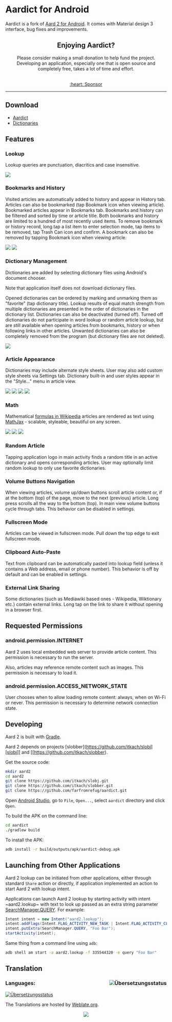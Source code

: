 # Aardict for Android
  Aardict is a fork of [Aard 2 for Android](https://github.com/itkach/aard2-android). It
  comes with Material design 3 interface, bug fixes and improvements.

   
<h2 align="center">Enjoying Aardict?</h2>
<p align="center">Please consider making a small donation to help fund the project. Developing an application, especially one that is open source and completely free, takes a lot of time and effort.
<br>
<br>
<div align="center">
<a href="https://github.com/sponsors/farfromrefug">:heart: Sponsor</a>
</div>
<hr>

## Download

   - [Aardict](https://github.com/farfromrefug/aardict/releases)
   - [Dictionaries](https://github.com/itkach/slob/wiki/Dictionaries)


## Features

### Lookup

Lookup queries are punctuation, diacritics and case
insensitive.

![](./images/lookup.png)


### Bookmarks and History

Visited articles are automatically added to history and appear in
History tab. Articles can also be bookmarked (tap Bookmark icon
when viewing article). Bookmarked articles
appear in Bookmarks tab. Bookmarks and history can be
filtered and sorted by time or article title. Both bookmarks and
history are limited to a hundred of most recently used items. To
remove bookmark or history record, long tap a list item to enter
selection mode, tap items to be removed, tap Trash Can icon and
confirm. A bookmark can also be removed by tapping Bookmark icon
when viewing article.

![](images/bookmarks.png)
![](images/history.png)


### Dictionary Management

Dictionaries are added by selecting dictionary files using
Android's document chooser.

Note that application itself does not download dictionary files.

Opened dictionaries can be ordered by
marking and unmarking them as "favorite" (tap dictionary
title). Lookup results of equal match strength from multiple
dictionaries are presented in the order of dictionaries in the
dictionary list. Dictionaries can also be deactivated (turned
off). Turned off dictionaries do not participate in word lookup or
random article lookup,
but are still available when opening articles from bookmarks,
history or when following links in other articles. Unwanted dictionaries
can also be completely removed from the program (but dictionary files
are not deleted).

![](images/dictionaries.png)


### Article Appearance

Dictionaries may include alternate style sheets. User may
also add custom style sheets via Settings tab. Dictionary built-in and
user styles appear in the "Style..." menu in article view.

![](images/article_appearance_default.png)
![](images/article_menu.png)
![](images/article_appearance_select_style.png)
![](images/article_appearance_dark.png)

### Math

Mathematical [formulas in Wikipedia](https://meta.wikimedia.org/wiki/Help:Displaying_a_formula) articles are rendered as text
using [MathJax](http://www.mathjax.org/) - scalable, styleable, beautiful on any screen.

![](images/article-integral.png)
![](images/article-ru-ryad-taylora.png)
![](images/article-ru-zam-predely.png)

### Random Article
Tapping application logo in main activity finds a random title
in an active dictionary and opens corresponding articles.
User may optionally limit random lookup to only use favorite
dictionaries.

### Volume Buttons Navigation
When viewing articles, volume up/down buttons scroll article
content or, if at the bottom (top) of the page, move to the next
(previous) article. Long press scrolls all the way to the bottom
(top). In main view volume buttons cycle through tabs. This
behavior can be disabled in settings.

### Fullscreen Mode
Articles can be viewed in fullscreen
mode. Pull down the top edge to exit fullscreen mode.

### Clipboard Auto-Paste
Text from clipboard can be automatically pasted into lookup field
(unless it contains a Web address, email or phone number). This
behavior is off by default and can be enabled in settings.

### External Link Sharing
Some dictionaries (such as Mediawiki based ones - Wikipedia,
Wiktionary etc.) contain external links. Long tap on the link to
share it without opening in a browser first.


## Requested Permissions
### android.permission.INTERNET
Aard 2 uses local embedded web server to provide article content. This
permission is necessary to run the server.

Also, articles may reference remote content such as images. This
permission is necessary to load it.

### android.permission.ACCESS_NETWORK_STATE
User chooses when to allow loading remote content: always,
when on Wi-Fi or never. This permission is necessary to
determine network connection state.

## Developing

  Aard 2 is built with [Gradle](http://www.gradle.org).

  Aard 2 depends on projects [slobber](https://github.com/itkach/slobj][slobj]] and [[https://github.com/itkach/slobber).

  Get the source code:

   ``` sh
   mkdir aard2
   cd aard2
   git clone https://github.com/itkach/slobj.git
   git clone https://github.com/itkach/slobber.git
   git clone https://github.com/farfromrefug/aardict.git
   ```

   Open [Android Studio](https://developer.android.com/sdk/installing/studio.html), go to `File`, `Open...`, select
   `aardict` directory and click `Open`.

   To build the APK on the command line:

   ``` sh
   cd aardict
   ./gradlew build
   ```

   To install the APK:

   ``` sh
   adb install -r build/outputs/apk/aardict-debug.apk
   ```

## Launching from Other Applications

   Aard 2 lookup can be initiated from other applications, either
   through standard `Share` action or directly, if application
   implemented an action to start Aard 2 with lookup intent.

   Applications can launch Aard 2 lookup by starting activity with intent
   ~aard2.lookup~ with text to look up passed as an extra string
parameter [SearchManager.QUERY](http://developer.android.com/reference/android/app/SearchManager.html#QUERY). For example:

   ``` java
   Intent intent = new Intent("aard2.lookup");
   intent.addFlags(Intent.FLAG_ACTIVITY_NEW_TASK | Intent.FLAG_ACTIVITY_CLEAR_TOP);
   intent.putExtra(SearchManager.QUERY, "Foo Bar");
   startActivity(intent);
   ```

   Same thing from a command line using `adb`:

   ``` sh
   adb shell am start -a aard2.lookup -f 335544320 -e query "Foo Bar"
   ```

## Translation

### Languages: [<img align="right" src="https://hosted.weblate.org/widgets/aardict/-/287x66-white.png" alt="Übersetzungsstatus" />](https://hosted.weblate.org/engage/aardict/?utm_source=widget)

[<img src="https://hosted.weblate.org/widgets/aardict/-/multi-auto.svg" alt="Übersetzungsstatus" />](https://hosted.weblate.org/engage/aardict/)

The Translations are hosted by [Weblate.org](https://hosted.weblate.org/engage/aardict/).


<p align="center">
  <a href="https://raw.githubusercontent.com/farfromrefug/sponsorkit/main/sponsors.svg">
	<img src='https://raw.githubusercontent.com/farfromrefug/sponsorkit/main/sponsors.svg'/>
  </a>
</p>
